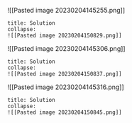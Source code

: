 ![[Pasted image 20230204145255.png]]
```ad-note
title: Solution
collapse:
![[Pasted image 20230204150829.png]]

```
![[Pasted image 20230204145306.png]]
```ad-note
title: Solution
collapse:
![[Pasted image 20230204150837.png]]

```
![[Pasted image 20230204145316.png]]
```ad-note
title: Solution
collapse:
![[Pasted image 20230204150845.png]]

```